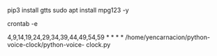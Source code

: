 
pip3 install gtts
sudo apt install mpg123 -y

crontab -e

4,9,14,19,24,29,34,39,44,49,54,59 * * * * /home/yencarnacion/python-voice-clock/python-voice-
clock.py


